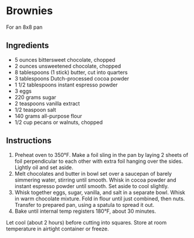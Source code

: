 # Brownies

For an 8x8 pan

## Ingredients

- 5 ounces bittersweet chocolate, chopped
- 2 ounces unsweetened chocolate, chopped
- 8 tablespoons (1 stick) butter, cut into quarters
- 3 tablespoons Dutch-processed cocoa powder
- 1 1/2 tablespoons instant espresso powder
- 3 eggs
- 220 grams sugar
- 2 teaspoons vanilla extract
- 1/2 teaspoon salt
- 140 grams all-purpose flour
- 1/2 cup pecans or walnuts, chopped

## Instructions

1. Preheat oven to 350°F. Make a foil sling in the pan by laying 2 sheets of foil perpendicular to each other with extra foil hanging over the sides. Lightly oil and set aside.
2. Melt chocolates and butter in bowl set over a saucepan of barely simmering water, stirring until smooth. Whisk in cocoa powder and instant espresso powder until smooth. Set aside to cool slightly.
3. Whisk together eggs, sugar, vanilla, and salt in a separate bowl. Whisk in warm chocolate mixture. Fold in flour until just combined, then nuts. Transfer to prepared pan, using a spatula to spread it out.
4. Bake until internal temp registers 180°F, about 30 minutes.

Let cool (about 2 hours) before cutting into squares. Store at room temperature in airtight container or freeze.
